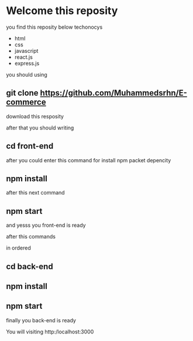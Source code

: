 # Welcome this reposity

you find this reposity below techonocys

* html
* css
* javascript
* react.js
* express.js

you should using 
## git clone https://github.com/Muhammedsrhn/E-commerce

download this resposity

after that you should writing

## cd front-end

after you could enter this command for install npm packet depencity
## npm install

after this next command
## npm start
and yesss you front-end is ready

after this commands 

in ordered

## cd back-end
## npm install
## npm start

finally you back-end is ready

You will visiting http:/localhost:3000

